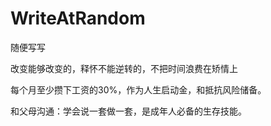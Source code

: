# WriteAtRandom
随便写写

改变能够改变的，释怀不能逆转的，不把时间浪费在矫情上

每个月至少攒下工资的30%，作为人生启动金，和抵抗风险储备。

和父母沟通：学会说一套做一套，是成年人必备的生存技能。
